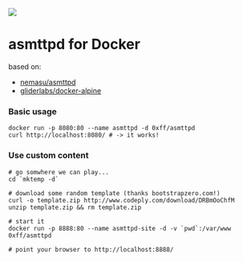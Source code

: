 ![](https://badge.imagelayers.io/0xff/asmttpd.svg)

# asmttpd for Docker
based on:
- [nemasu/asmttpd](https://github.com/nemasu/asmttpd "nemasu/asmttpd")
- [gliderlabs/docker-alpine](https://github.com/gliderlabs/docker-alpine "gliderlabs/docker-alpine")

### Basic usage

    docker run -p 8080:80 --name asmttpd -d 0xff/asmttpd
    curl http://localhost:8080/ # -> it works!

### Use custom content

    # go somwhere we can play...
    cd `mktemp -d`
    
    # download some random template (thanks bootstrapzero.com!)
    curl -o template.zip http://www.codeply.com/download/DRBmOoChfM
    unzip template.zip && rm template.zip
    
    # start it
    docker run -p 8888:80 --name asmttpd-site -d -v `pwd`:/var/www 0xff/asmttpd
    
    # point your browser to http://localhost:8888/
